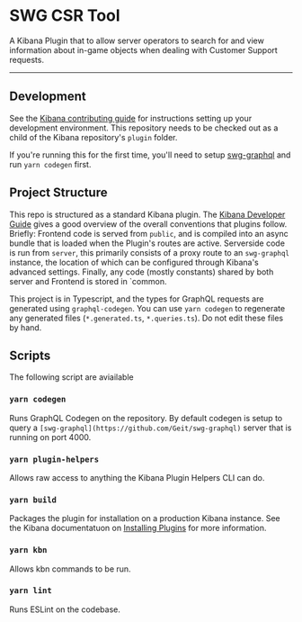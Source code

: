 # SWG CSR Tool
A Kibana Plugin that to allow server operators to search for and view information about in-game objects when dealing with Customer Support requests.

---

## Development

See the [Kibana contributing guide](https://github.com/elastic/kibana/blob/master/CONTRIBUTING.md) for instructions setting up your development environment. This repository needs to be checked out as a child of the Kibana repository's `plugin` folder.

If you're running this for the first time, you'll need to setup [swg-graphql](https://github.com/Geit/swg-graphql) and run `yarn codegen` first.

## Project Structure
This repo is structured as a standard Kibana plugin. The [Kibana Developer Guide](https://www.elastic.co/guide/en/kibana/current/kibana-architecture.html) gives a good overview of the overall conventions that plugins follow. Briefly: Frontend code is served from `public`, and is compiled into an async bundle that is loaded when the Plugin's routes are active. Serverside code is run from `server`, this primarily consists of a proxy route to an `swg-graphql` instance, the location of which can be configured through Kibana's advanced settings. Finally, any code (mostly constants) shared by both server and Frontend is stored in `common.

This project is in Typescript, and the types for GraphQL requests are generated using `graphql-codegen`. You can use `yarn codegen` to regenerate any generated files (`*.generated.ts`, `*.queries.ts`). Do not edit these files by hand.

## Scripts

The following script are aviailable

### `yarn codegen`
  Runs GraphQL Codegen on the repository. By default codegen is setup to query a `[swg-graphql](https://github.com/Geit/swg-graphql)` server that is running on port 4000. 

### `yarn plugin-helpers`
  Allows raw access to anything the Kibana Plugin Helpers CLI can do.

### `yarn build`
  Packages the plugin for installation on a production Kibana instance. See the Kibana documentatuon on [Installing Plugins](https://www.elastic.co/guide/en/kibana/current/kibana-plugins.html#install-plugin) for more information.

### `yarn kbn`
  Allows kbn commands to be run.

### `yarn lint`
  Runs ESLint on the codebase.